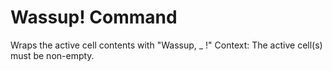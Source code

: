 # **Wassup!** Command

Wraps the active cell contents with "Wassup, _ !"
Context:  The active cell(s) must be non-empty.